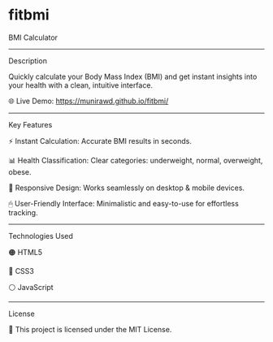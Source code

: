 # fitbmi
BMI Calculator

---

Description

Quickly calculate your Body Mass Index (BMI) and get instant insights into your health with a clean, intuitive interface.

🌐 Live Demo:
https://munirawd.github.io/fitbmi/

---

Key Features

⚡ Instant Calculation: Accurate BMI results in seconds.

📊 Health Classification: Clear categories: underweight, normal, overweight, obese.

📱 Responsive Design: Works seamlessly on desktop & mobile devices.

🖱 User-Friendly Interface: Minimalistic and easy-to-use for effortless tracking.

---

Technologies Used

🟠 HTML5

🔵 CSS3

⚪ JavaScript

---

License

📝 This project is licensed under the MIT License.

